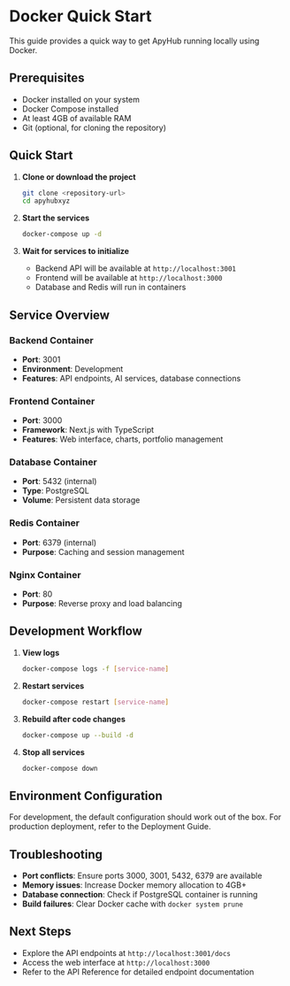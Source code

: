 # Docker Quick Start

This guide provides a quick way to get ApyHub running locally using Docker.

## Prerequisites

- Docker installed on your system
- Docker Compose installed
- At least 4GB of available RAM
- Git (optional, for cloning the repository)

## Quick Start

1. **Clone or download the project**
   ```bash
   git clone <repository-url>
   cd apyhubxyz
   ```

2. **Start the services**
   ```bash
   docker-compose up -d
   ```

3. **Wait for services to initialize**
   - Backend API will be available at `http://localhost:3001`
   - Frontend will be available at `http://localhost:3000`
   - Database and Redis will run in containers

## Service Overview

### Backend Container
- **Port**: 3001
- **Environment**: Development
- **Features**: API endpoints, AI services, database connections

### Frontend Container
- **Port**: 3000
- **Framework**: Next.js with TypeScript
- **Features**: Web interface, charts, portfolio management

### Database Container
- **Port**: 5432 (internal)
- **Type**: PostgreSQL
- **Volume**: Persistent data storage

### Redis Container
- **Port**: 6379 (internal)
- **Purpose**: Caching and session management

### Nginx Container
- **Port**: 80
- **Purpose**: Reverse proxy and load balancing

## Development Workflow

1. **View logs**
   ```bash
   docker-compose logs -f [service-name]
   ```

2. **Restart services**
   ```bash
   docker-compose restart [service-name]
   ```

3. **Rebuild after code changes**
   ```bash
   docker-compose up --build -d
   ```

4. **Stop all services**
   ```bash
   docker-compose down
   ```

## Environment Configuration

For development, the default configuration should work out of the box. For production deployment, refer to the Deployment Guide.

## Troubleshooting

- **Port conflicts**: Ensure ports 3000, 3001, 5432, 6379 are available
- **Memory issues**: Increase Docker memory allocation to 4GB+
- **Database connection**: Check if PostgreSQL container is running
- **Build failures**: Clear Docker cache with `docker system prune`

## Next Steps

- Explore the API endpoints at `http://localhost:3001/docs`
- Access the web interface at `http://localhost:3000`
- Refer to the API Reference for detailed endpoint documentation